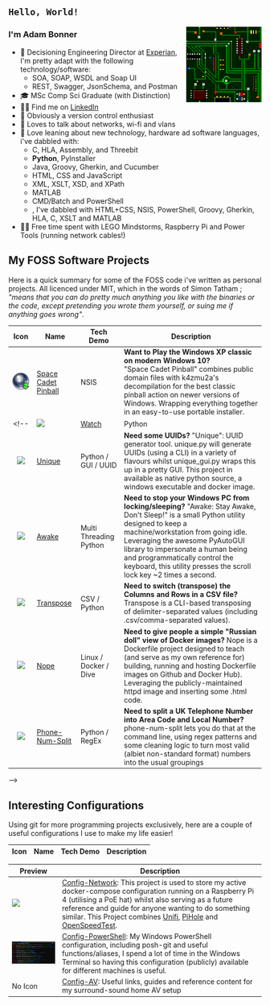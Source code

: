 ## ```Hello, World!```

<img align="right" alt="little circuit board" src="./active-circuit.gif" />

### I'm Adam Bonner

- 👔 Decisioning Engineering Director at [Experian](https://www.experian.co.uk/business/customer-journey/acquisition), I'm pretty adapt with the following technology/software:
  - SOA, SOAP, WSDL and Soap UI
  - REST, Swagger, JsonSchema, and Postman
- 🎓 MSc Comp Sci Graduate (with Distinction)
- 👨‍💼 Find me on [LinkedIn](https://www.linkedin.com/in/adambonneruk/)
- 💾 Obviously a version control enthusiast
- 📡 Loves to talk about networks, wi-fi and vlans
- 🐍 Love leaning about new technology, hardware ad software languages, i've dabbled with:
  - C, HLA, Assembly, and Threebit
  - __Python__, PyInstaller
  - Java, Groovy, Gherkin, and Cucumber
  - HTML, CSS and JavaScript
  - XML, XSLT, XSD, and XPath
  - MATLAB
  - CMD/Batch and PowerShell
  - , I've dabbled with HTML+CSS, NSIS, PowerShell, Groovy, Gherkin, HLA, C, XSLT and MATLAB
- 👷🏼 Free time spent with LEGO Mindstorms, Raspberry Pi and Power Tools (running network cables!)

## My FOSS Software Projects
Here is a quick summary for some of the FOSS code i've written as personal projects. All licenced under MIT, which in the words of Simon Tatham ; _"means that you can do pretty much anything you like with the binaries or the code, except pretending you wrote them yourself, or suing me if anything goes wrong"_.

| Icon | Name | Tech Demo | Description |
| :----: | ---- | --------- | ----------- |
| <img src="images/pinball.png" width=128px> | [Space Cadet Pinball](https://github.com/adambonneruk/space-cadet-pinball) | NSIS | **Want to Play the Windows XP classic on modern Windows 10?**<br> "Space Cadet Pinball" combines public domain files with k4zmu2a's decompilation for the best classic pinball action on newer versions of Windows. Wrapping everything together in an easy-to-use portable installer. |
<!--| <img src="https://raw.githubusercontent.com/adambonneruk/watch/master/.screenshot/icon.png" width=128px> | [Watch](https://github.com/adambonneruk/watch) | Python | **Need to watch a directory, without refreshing?** "Watch" is a small python utility to watch a given directory, printing out all the contents and refreshing automatically, used in one or two demos to show Git DB changes. |
| <img src="https://raw.githubusercontent.com/adambonneruk/uuid-generator/master/unique/icon/256.png" width=128px> | [Unique](https://github.com/adambonneruk/uuid-generator) | Python / GUI / UUID |**Need some UUIDs?** "Unique": UUID generator tool. unique.py will generate UUIDs (using a CLI) in a variety of flavours whilst unique_gui.py wraps this up in a pretty GUI. This project in available as native python source, a windows executable and docker image. |
| <img src="https://raw.githubusercontent.com/adambonneruk/awake/master/icon/256.png" width=128px> | [Awake](https://github.com/adambonneruk/awake) | Multi Threading Python | **Need to stop your Windows PC from locking/sleeping?** "Awake: Stay Awake, Don't Sleep!" is a small Python utility designed to keep a machine/workstation from going idle. Leveraging the awesome PyAutoGUI library to impersonate a human being and programmatically control the keyboard, this utility presses the scroll lock key ~2 times a second. |
| <img src="https://raw.githubusercontent.com/adambonneruk/transpose-dsv/master/icon/design/256.png" width=128px> | [Transpose](https://github.com/adambonneruk/transpose-dsv) | CSV / Python | **Need to switch (transpose) the Columns and Rows in a CSV file?** Transpose is a CLI-based transposing of delimiter-separated values (including .csv/comma-separated values). |
| <img src="https://raw.githubusercontent.com/adambonneruk/nope/master/.screenshot/icon.png" width=128px> | [Nope](https://github.com/adambonneruk/nope) | Linux / Docker / Dive | **Need to give people a simple "Russian doll" view of Docker images?** Nope is a Dockerfile project designed to teach (and serve as my own reference for) building, running and hosting Dockerfile images on Github and Docker Hub). Leveraging the publicly-maintained httpd image and inserting some .html code. |
| <img src="https://raw.githubusercontent.com/adambonneruk/phone-num-split/documentation/icon/256.png" width=128px> | [Phone-Num-Split](https://github.com/adambonneruk/phone-num-split) | Python / RegEx | **Need to split a UK Telephone Number into Area Code and Local Number?** phone-num-split lets you do that at the command line, using regex patterns and some cleaning logic to turn most valid (albiet non-standard format) numbers into the usual groupings |
-->

## Interesting Configurations
Using git for more programming projects exclusively, here are a couple of useful configurations I use to make my life easier!

| Icon | Name | Tech Demo | Description |
| ---- | ---- | --------- | ----------- |




| Preview | Description |
| ------- | ----------- |
| <img src="https://raw.githubusercontent.com/adambonneruk/config-network/master/.screenshots/htop-temp.png" width=128px> | [Config-Network](https://github.com/adambonneruk/config-network): This project is used to store my active docker-compose configuration running on a Raspberry Pi 4 (utilising a PoE hat) whilst also serving as a future reference and guide for anyone wanting to do something similar. This Project combines [Unifi](https://github.com/jacobalberty/unifi-docker), [PiHole](https://hub.docker.com/u/pihole/) and [OpenSpeedTest](https://hub.docker.com/u/openspeedtest#!).
| <img src="https://raw.githubusercontent.com/adambonneruk/config-powershell/master/.screenshot/preview.png" width=256px> | [Config-PowerShell](https://github.com/adambonneruk/config-powershell): My Windows PowerShell configuration, including posh-git and useful functions/aliases, I spend a lot of time in the Windows Terminal so having this configuration (publicly) available for different machines is useful. |
|No Icon|[Config-AV](https://github.com/adambonneruk/config-av/): Useful links, guides and reference content for my surround-sound home AV setup|